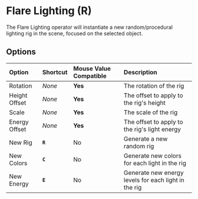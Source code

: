 # Flare Lighting (<span title="Recallable">R</span>)

The Flare Lighting operator will instantiate a new random/procedural lighting rig in the scene, focused on the selected object.

## Options

| Option | Shortcut | Mouse Value Compatible | Description |
| :--- | :--- | :--- | :--- |
| Rotation | _None_ | **Yes** | The rotation of the rig |
| Height Offset | _None_ | **Yes** | The offset to apply to the rig's height |
| Scale | _None_ | **Yes** | The scale of the rig |
| Energy Offset | _None_ | **Yes** | The offset to apply to the rig's light energy |
| New Rig | **`R`** | No | Generate a new random rig |
| New Colors | **`C`** | No | Generate new colors for each light in the rig |
| New Energy | **`E`** | No | Generate new energy levels for each light in the rig |